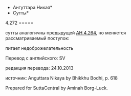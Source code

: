 * Ангуттара Никая*
* Сутты*

4\.272
\=\=\=\=\=

сутты аналогичны предыдущей [АН 4\.264](/an4\.264/ru/sv), но меняется рассматриваемый поступок:

питает недоброжелательность

Перевод с английского: SV

редакция перевода: 24\.10\.2013

источник: Anguttara Nikaya by Bhikkhu Bodhi, p\. 618

Prepared for SuttaCentral by Aminah Borg\-Luck\.